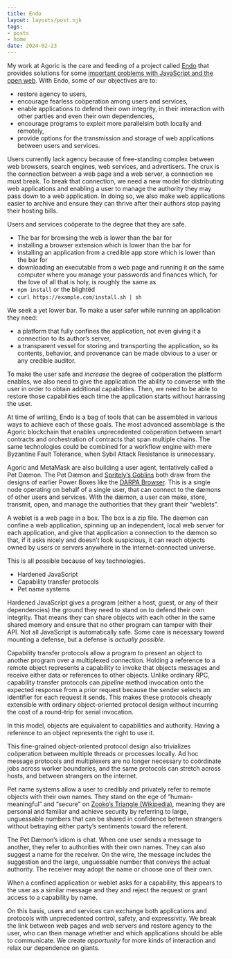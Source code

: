 ```yaml
---
title: Endo
layout: layouts/post.njk
tags:
- posts
- home
date: 2024-02-23
---
```


My work at Agoric is the care and feeding of a project called
[Endo](https://github.com/endojs/endo) that provides solutions for some
[important problems with JavaScript and the open web](/giants/).
With Endo, some of our objectives are to:

* restore agency to users,
* encourage fearless coöperation among users and services,
* enable applications to defend their own integrity, in their interaction with
  other parties and even their own dependencies,
* encourage programs to exploit more parallelsim both locally and remotely,
* provide options for the transmission and storage of web applications between
  users and services.

Users currently lack agency because of free-standing complex between web
browsers, search engines, web services, and advertisers.
The crux is the connection between a web page and a web server, a connection we
must break.
To break that connection, we need a new model for distributing web applications
and enabling a user to manage the authority they may pass down to a web
application.
In doing so, we also make web applications easier to archive and ensure they
can thrive after their authors stop paying their hosting bills.

Users and services coöperate to the degree that they are safe.

* The bar for browsing the web is lower than the bar for
* installing a browser extension which is lower than the bar for
* installing an application from a credible app store which is lower than the
  bar for
* downloading an executable from a web page and running it on the same computer
  where you manage your passwords and finances which, for the love of all that
  is holy, is roughly the same as
* `npm install` or the blightëd
* `curl https://example.com/install.sh | sh`

We seek a yet lower bar.
To make a user safer while running an application they need:

* a platform that fully confines the application, not even giving it a
  connection to its author’s server,
* a transparent vessel for storing and transporting the application, so its
  contents, behavior, and provenance can be made obvious to a user or any
  credible auditor.

To make the user safe and _increase_ the degree of coöperation the platform
enables, we also need to give the application the ability to converse with the
user in order to obtain additional capabilities.
Then, we need to be able to restore those capabilities each time the
application starts without harrassing the user.

At time of writing, Endo is a bag of tools that can be assembled in various
ways to achieve each of these goals.
The most advanced assemblage is the Agoric blockchain that enables
unprecedented coöperation between smart contracts and orchestration of
contracts that span multiple chains.
The same technologies could be combined for a workflow engine with
mere Byzantine Fault Tolerance, when Sybil Attack Resistance is unnecessary.

Agoric and MetaMask are also building a user agent, tentatively called a
Pet&nbsp;Dæmon. The Pet&nbsp;Dæmon and [Spritely’s
Goblins](https://spritely.institute/goblins/) both draw from the designs of
earlier Power Boxes like the [DARPA
Browser](http://www.combex.com/tech/darpaBrowser.html).
This is a single node operating on behalf of a single user, that can connect to
the dæmons of other users and services.
With the dæmon, a user can make, store, transmit, open, and manage the
authorities that they grant their “weblets”.

A weblet is a web page in a box.
The box is a zip file.
The daemon can confine a web application, spinning up an independent, local web
server for each application, and give that application a connection to the
dæmon so that, if it asks nicely and doesn’t look suspicious, it can reach
objects owned by users or servers anywhere in the internet-connected universe.

This is all possible because of key technologies.

* Hardened JavaScript
* Capability transfer protocols
* Pet name systems

Hardened JavaScript gives a program (either a host, guest, or any of their
dependencies) the ground they need to stand on to defend their own integrity.
That means they can share objects with each other in the same shared memory
and ensure that no other program can tamper with their API.
Not all JavaScript is automatically safe.
Some care is necessary toward mounting a defense, but a defense is _actually
possible_.

Capability transfer protocols allow a program to present an object to
another program over a multiplexed connection.
Holding a reference to a remote object represents a capability to invoke
that objects messages and receive either data or references to other objects.
Unlike ordinary RPC, capability transfer protocols can _pipeline_ method
invocation onto the expected response from a prior request because the
sender selects an identifier for each request it sends.
This makes these protocols cheaply extensible with ordinary object-oriented
protocol design without incurring the cost of a round-trip for serial
invocation.

In this model, objects are equivalent to capabilities and authority.
Having a reference to an object represents the right to use it.

This fine-grained object-oriented protocol design also trivializes coöperation
between multiple threads or processes locally.
Ad hoc message protocols and multiplexers are no longer necessary to coördinate
jobs across worker boundaries, and the same protocols can stretch across hosts,
and between strangers on the internet.

Pet name systems allow a user to credibly and privately refer to remote objects
with their own names.
They stand on the ege of “human-meaningful” and “secure” on [Zooko’s Triangle
(Wikipedia)](https://en.wikipedia.org/wiki/Zooko's_triangle), meaning they are
personal and familiar and achieve security by referring to large, unguessable
numbers that can be shared in confidence between strangers without betraying
either party’s sentiments toward the referent.

The Pet Dæmon’s idiom is chat.
When one user sends a message to another,
they refer to authorities with their own names.
They can also suggest a name for the receiver.
On the wire, the message includes the suggestion and the large, unguessable number
that conveys the actual authority.
The receiver may adopt the name or choose one of their own.

When a confined application or weblet asks for a capability,
this appears to the user as a similar message and they and reject the request
or grant access to a capability by name.

On this basis, users and services can exchange both applications and protocols
with unprecedented control, safety, and expressivity.
We break the link between web pages and web servers and restore agency to the
user, who can then manage whether and which applications should be able to
communicate.
We create _opportunity_ for more kinds of interaction and relax our dependence
on giants.

